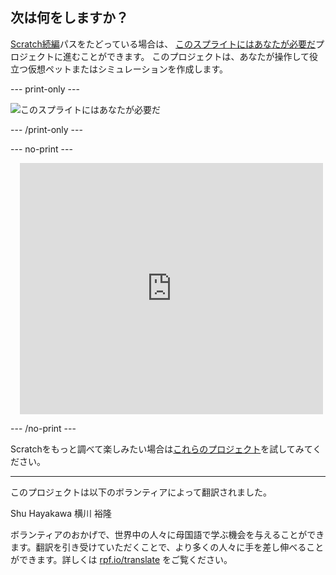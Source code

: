 ## 次は何をしますか？

[Scratch続編](https://projects.raspberrypi.org/ja-JP/raspberrypi/more-scratch)パスをたどっている場合は、 [このスプライトにはあなたが必要だ](https://projects.raspberrypi.org/ja-JP/projects/this-sprite-needs-you)プロジェクトに進むことができます。 このプロジェクトは、あなたが操作して役立つ仮想ペットまたはシミュレーションを作成します。

--- print-only ---

![このスプライトにはあなたが必要だ](images/this-sprite-needs-you.png)

--- /print-only ---

--- no-print ---

<div class="scratch-preview" style="margin-left: 15px;">
  <iframe allowtransparency="true" width="485" height="402" src="https://scratch.mit.edu/projects/embed/530008968/?autostart=false" frameborder="0"></iframe>
</div>

--- /no-print ---

Scratchをもっと調べて楽しみたい場合は[これらのプロジェクト](https://projects.raspberrypi.org/ja-JP/projects?software%5B%5D=scratch&curriculum%5B%5D=%201)を試してみてください。

***
このプロジェクトは以下のボランティアによって翻訳されました。

Shu Hayakawa 
横川 裕隆

ボランティアのおかげで、世界中の人々に母国語で学ぶ機会を与えることができます。翻訳を引き受けていただくことで、より多くの人々に手を差し伸べることができます。詳しくは [rpf.io/translate](https://rpf.io/translate) をご覧ください。
